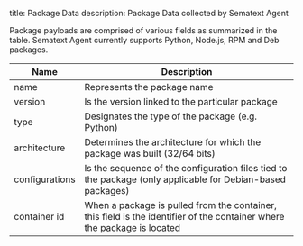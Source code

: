 title: Package Data
description: Package Data collected by Sematext Agent

Package payloads are comprised of various fields as summarized in the table. Sematext Agent currently supports Python, Node.js, RPM and Deb packages.

| Name          | Description |
| --------------|-------------|
| name          | Represents the package name |
| version       | Is the version linked to the particular package |   
| type          | Designates the type of the package (e.g. Python) |
| architecture  | Determines the architecture for which the package was built (32/64 bits) |
| configurations| Is the sequence of the configuration files tied to the package (only applicable for Debian-based packages) |
| container id  | When a package is pulled from the container, this field is the identifier of the container where the package is located  |
